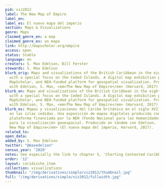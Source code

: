 ```yaml
---
pid: viz2012
label: The New Map of Empire
label_en:
label_es: El nuevo mapa del imperio
section: Maps & Visualizations
genre: Maps
claimed_genre_en: a map
claimed_genre_es: un mapa
link: http://mapscholar.org/empire
access: open
status: Stable
language: en
creators: S. Max Edelson, Bill Ferster
stewards: S. Max Edelson
blurb_orig: Maps and visualizations of the British Caribbean in the eighteenth century,
  with a special focus on the Ceded Islands. A digital map exhibition produced on
  MapScholar, and NEH-funded platform for geospatial visualization. Produced in tandem
  with Edelson, S. Max, <em>The New Map of Empire</em> (Harvard, 2017)
blurb_en: Maps and visualizations of the British Caribbean in the eighteenth century,
  with a special focus on the Ceded Islands. A digital map exhibition produced on
  MapScholar, and NEH-funded platform for geospatial visualization. Produced in tandem
  with Edelson, S. Max, <em>The New Map of Empire</em> (Harvard, 2017)
blurb_es: Mapas y visualizaciones del Caribe británico en el siglo XVIII, con enfoque
  en las islas cedidas. Una exposición de mapas digitales producida con MapScholar,
  plataforma financiada por la NEH (Fondo Nacional para las Humanidades, E.E.U.U.)
  para la visualización geoespacial. Producido en tándem con Edelson,  S. Max, <em>The
  New Map of Empire</em> (El nuevo mapa del imperio, Harvard, 2017).
related_to:
open_data:
added_by: S. Max Edelson
twitter: "@maxedelson"
census_year: '2020'
notes: See especially the link to chapter 5, 'Charting Contested Caribbean Space'
order: '12'
layout: caridischo_item
collection: visualizations
thumbnail: "/img/derivatives/simple/viz2012/thumbnail.jpg"
full: "/img/derivatives/simple/viz2012/fullwidth.jpg"
---
```

